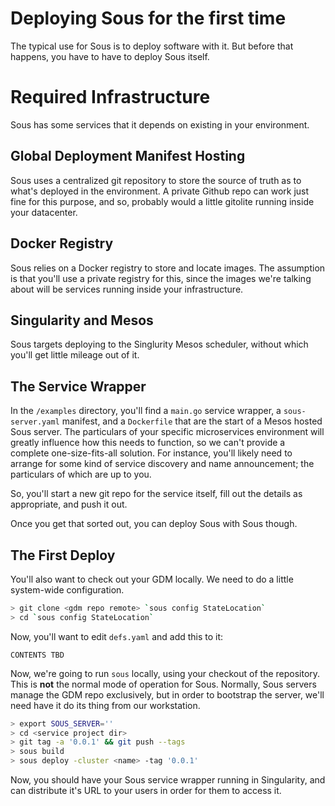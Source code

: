 # Deploying Sous for the first time

The typical use for Sous is to deploy software with it.
But before that happens,
you have to have to deploy Sous itself.

# Required Infrastructure

Sous has some services that it depends on
existing in your environment.

## Global Deployment Manifest Hosting

Sous uses a centralized git repository to store
the source of truth as to what's deployed in the environment.
A private Github repo can work just fine for this purpose,
and so, probably would a little gitolite running inside
your datacenter.

## Docker Registry

Sous relies on a Docker registry to store and locate images.
The assumption is that you'll use a private registry for this,
since the images we're talking about will be services running
inside your infrastructure.

## Singularity and Mesos

Sous targets deploying to the Singlurity Mesos scheduler,
without which you'll get little mileage out of it.

## The Service Wrapper

In the `/examples` directory,
you'll find
a `main.go` service wrapper,
a `sous-server.yaml` manifest,
and a `Dockerfile`
that are the start of a Mesos hosted Sous server.
The particulars of your specific microservices environment
will greatly influence how this needs to function,
so we can't provide a complete one-size-fits-all solution.
For instance, you'll likely need to arrange for
some kind of service discovery and name announcement;
the particulars of which are up to you.

So, you'll start a new git repo for the service itself,
fill out the details as appropriate,
and push it out.

Once you get that sorted out,
you can deploy Sous with Sous though.

## The First Deploy

You'll also want to check out your GDM locally.
We need to do a little system-wide configuration.
```bash
> git clone <gdm repo remote> `sous config StateLocation`
> cd `sous config StateLocation`
```

Now, you'll want to edit `defs.yaml` and add this to it:
```
CONTENTS TBD
```
Now, we're going to run `sous` locally,
using your checkout of the repository.
This is **not** the normal mode of operation for Sous.
Normally, Sous servers manage the GDM repo exclusively,
but in order to bootstrap the server,
we'll need have it do its thing from our workstation.

```bash
> export SOUS_SERVER=''
> cd <service project dir>
> git tag -a '0.0.1' && git push --tags
> sous build
> sous deploy -cluster <name> -tag '0.0.1'
```

Now, you should have your Sous service wrapper running in Singularity,
and can distribute it's URL to your users in order for them to access it.
